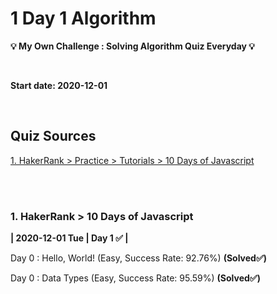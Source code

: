 # 1 Day 1 Algorithm

**💡 My Own Challenge : Solving Algorithm Quiz Everyday 💡**

<br>

**Start date: 2020-12-01**

<br>

## Quiz Sources
[1. HakerRank > Practice > Tutorials > 10 Days of Javascript](https://www.hackerrank.com/domains/tutorials/10-days-of-javascript)

<br>
<br>

### 1. HakerRank > 10 Days of Javascript 

**| 2020-12-01 Tue | Day 1 ✅ |** 

Day 0 : Hello, World! (Easy, Success Rate: 92.76%) **(Solved✅)**

Day 0 : Data Types (Easy, Success Rate: 95.59%) **(Solved✅)**
